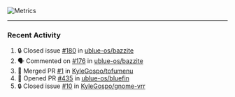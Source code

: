 ![Metrics](https://metrics.lecoq.io/KyleGospo?template=classic&base=header%2C%20activity%2C%20community%2C%20repositories%2C%20metadata&base.indepth=false&base.hireable=false&base.skip=false&config.timezone=America%2FLos_Angeles)

---
### Recent Activity
<!--START_SECTION:activity-->
1. 🔒 Closed issue [#180](https://github.com/ublue-os/bazzite/issues/180) in [ublue-os/bazzite](https://github.com/ublue-os/bazzite)
2. 🗣 Commented on [#176](https://github.com/ublue-os/bazzite/issues/176#issuecomment-1691904338) in [ublue-os/bazzite](https://github.com/ublue-os/bazzite)
3. 🎉 Merged PR [#1](https://github.com/KyleGospo/tofumenu/pull/1) in [KyleGospo/tofumenu](https://github.com/KyleGospo/tofumenu)
4. 💪 Opened PR [#435](https://github.com/ublue-os/bluefin/pull/435) in [ublue-os/bluefin](https://github.com/ublue-os/bluefin)
5. 🔒 Closed issue [#10](https://github.com/KyleGospo/gnome-vrr/issues/10) in [KyleGospo/gnome-vrr](https://github.com/KyleGospo/gnome-vrr)
<!--END_SECTION:activity-->
